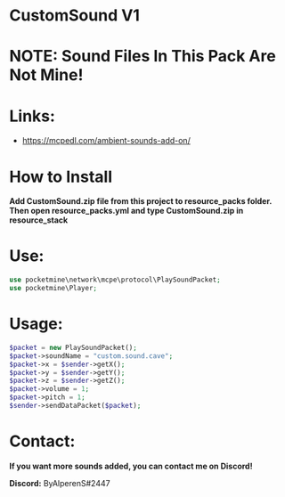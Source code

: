 # CustomSound V1

# NOTE: Sound Files In This Pack Are Not Mine!
# Links:
 - https://mcpedl.com/ambient-sounds-add-on/



# How to Install
**Add CustomSound.zip file from this project to resource_packs folder. Then open resource_packs.yml and type CustomSound.zip in resource_stack**

# Use:
```php
use pocketmine\network\mcpe\protocol\PlaySoundPacket;
use pocketmine\Player;
```

# Usage:

```php
$packet = new PlaySoundPacket();
$packet->soundName = "custom.sound.cave";
$packet->x = $sender->getX();
$packet->y = $sender->getY();
$packet->z = $sender->getZ();
$packet->volume = 1;
$packet->pitch = 1;
$sender->sendDataPacket($packet);
```

# Contact:
**If you want more sounds added, you can contact me on Discord!**

**Discord:** ByAlperenS#2447
